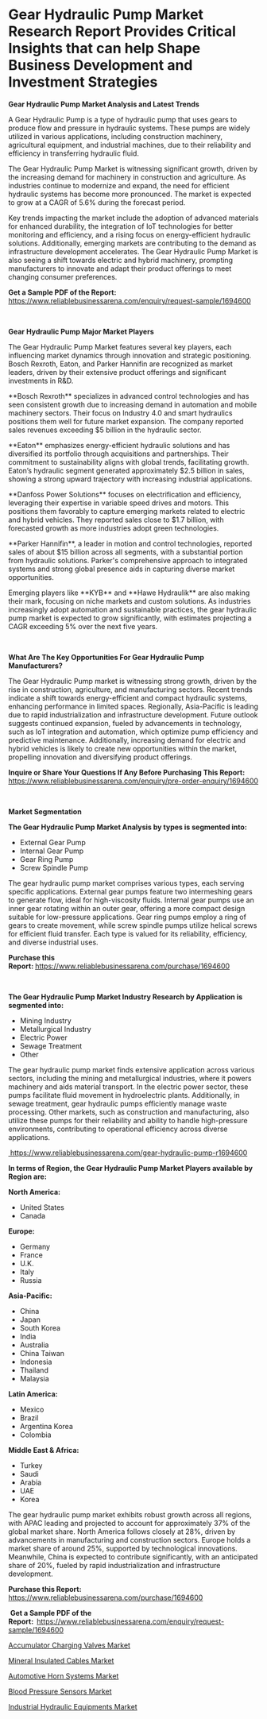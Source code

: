 <p><h1>Gear Hydraulic Pump Market Research Report Provides Critical Insights that can help Shape Business Development and Investment Strategies</h1></p><p><strong>Gear Hydraulic Pump Market Analysis and Latest Trends</strong></p>
<p><p>A Gear Hydraulic Pump is a type of hydraulic pump that uses gears to produce flow and pressure in hydraulic systems. These pumps are widely utilized in various applications, including construction machinery, agricultural equipment, and industrial machines, due to their reliability and efficiency in transferring hydraulic fluid.</p><p>The Gear Hydraulic Pump Market is witnessing significant growth, driven by the increasing demand for machinery in construction and agriculture. As industries continue to modernize and expand, the need for efficient hydraulic systems has become more pronounced. The market is expected to grow at a CAGR of 5.6% during the forecast period. </p><p>Key trends impacting the market include the adoption of advanced materials for enhanced durability, the integration of IoT technologies for better monitoring and efficiency, and a rising focus on energy-efficient hydraulic solutions. Additionally, emerging markets are contributing to the demand as infrastructure development accelerates. The Gear Hydraulic Pump Market is also seeing a shift towards electric and hybrid machinery, prompting manufacturers to innovate and adapt their product offerings to meet changing consumer preferences.</p></p>
<p><strong>Get a Sample PDF of the Report:&nbsp;</strong> <a href="https://www.reliablebusinessarena.com/enquiry/request-sample/1694600?utm_campaign=1282&utm_medium=2&utm_source=Github&utm_content=ia&utm_term=06102024&utm_id=gear-hydraulic-pump">https://www.reliablebusinessarena.com/enquiry/request-sample/1694600</a></p>
<p>&nbsp;</p>
<p><strong>Gear Hydraulic Pump Major Market Players</strong></p>
<p><p>The Gear Hydraulic Pump Market features several key players, each influencing market dynamics through innovation and strategic positioning. Bosch Rexroth, Eaton, and Parker Hannifin are recognized as market leaders, driven by their extensive product offerings and significant investments in R&D.</p><p>**Bosch Rexroth** specializes in advanced control technologies and has seen consistent growth due to increasing demand in automation and mobile machinery sectors. Their focus on Industry 4.0 and smart hydraulics positions them well for future market expansion. The company reported sales revenues exceeding $5 billion in the hydraulic sector.</p><p>**Eaton** emphasizes energy-efficient hydraulic solutions and has diversified its portfolio through acquisitions and partnerships. Their commitment to sustainability aligns with global trends, facilitating growth. Eaton’s hydraulic segment generated approximately $2.5 billion in sales, showing a strong upward trajectory with increasing industrial applications.</p><p>**Danfoss Power Solutions** focuses on electrification and efficiency, leveraging their expertise in variable speed drives and motors. This positions them favorably to capture emerging markets related to electric and hybrid vehicles. They reported sales close to $1.7 billion, with forecasted growth as more industries adopt green technologies.</p><p>**Parker Hannifin**, a leader in motion and control technologies, reported sales of about $15 billion across all segments, with a substantial portion from hydraulic solutions. Parker's comprehensive approach to integrated systems and strong global presence aids in capturing diverse market opportunities.</p><p>Emerging players like **KYB** and **Hawe Hydraulik** are also making their mark, focusing on niche markets and custom solutions. As industries increasingly adopt automation and sustainable practices, the gear hydraulic pump market is expected to grow significantly, with estimates projecting a CAGR exceeding 5% over the next five years.</p></p>
<p>&nbsp;</p>
<p><strong>What Are The Key Opportunities For Gear Hydraulic Pump Manufacturers?</strong></p>
<p><p>The Gear Hydraulic Pump market is witnessing strong growth, driven by the rise in construction, agriculture, and manufacturing sectors. Recent trends indicate a shift towards energy-efficient and compact hydraulic systems, enhancing performance in limited spaces. Regionally, Asia-Pacific is leading due to rapid industrialization and infrastructure development. Future outlook suggests continued expansion, fueled by advancements in technology, such as IoT integration and automation, which optimize pump efficiency and predictive maintenance. Additionally, increasing demand for electric and hybrid vehicles is likely to create new opportunities within the market, propelling innovation and diversifying product offerings.</p></p>
<p><strong>Inquire or Share Your Questions If Any Before Purchasing This Report:</strong> <a href="https://www.reliablebusinessarena.com/enquiry/pre-order-enquiry/1694600?utm_campaign=1282&utm_medium=2&utm_source=Github&utm_content=ia&utm_term=06102024&utm_id=gear-hydraulic-pump">https://www.reliablebusinessarena.com/enquiry/pre-order-enquiry/1694600</a></p>
<p>&nbsp;</p>
<p><strong>Market Segmentation</strong></p>
<p><strong>The Gear Hydraulic Pump Market Analysis by types is segmented into:</strong></p>
<p><ul><li>External Gear Pump</li><li>Internal Gear Pump</li><li>Gear Ring Pump</li><li>Screw Spindle Pump</li></ul></p>
<p><p>The gear hydraulic pump market comprises various types, each serving specific applications. External gear pumps feature two intermeshing gears to generate flow, ideal for high-viscosity fluids. Internal gear pumps use an inner gear rotating within an outer gear, offering a more compact design suitable for low-pressure applications. Gear ring pumps employ a ring of gears to create movement, while screw spindle pumps utilize helical screws for efficient fluid transfer. Each type is valued for its reliability, efficiency, and diverse industrial uses.</p></p>
<p><strong>Purchase this Report:&nbsp;</strong><a href="https://www.reliablebusinessarena.com/purchase/1694600?utm_campaign=1282&utm_medium=2&utm_source=Github&utm_content=ia&utm_term=06102024&utm_id=gear-hydraulic-pump">https://www.reliablebusinessarena.com/purchase/1694600</a></p>
<p>&nbsp;</p>
<p><strong>The Gear Hydraulic Pump Market Industry Research by Application is segmented into:</strong></p>
<p><ul><li>Mining Industry</li><li>Metallurgical Industry</li><li>Electric Power</li><li>Sewage Treatment</li><li>Other</li></ul></p>
<p><p>The gear hydraulic pump market finds extensive application across various sectors, including the mining and metallurgical industries, where it powers machinery and aids material transport. In the electric power sector, these pumps facilitate fluid movement in hydroelectric plants. Additionally, in sewage treatment, gear hydraulic pumps efficiently manage waste processing. Other markets, such as construction and manufacturing, also utilize these pumps for their reliability and ability to handle high-pressure environments, contributing to operational efficiency across diverse applications.</p></p>
<p><a href="https://www.reliablebusinessarena.com/gear-hydraulic-pump-r1694600?utm_campaign=1282&utm_medium=2&utm_source=Github&utm_content=ia&utm_term=06102024&utm_id=gear-hydraulic-pump">&nbsp;https://www.reliablebusinessarena.com/gear-hydraulic-pump-r1694600</a></p>
<p><strong>In terms of Region, the Gear Hydraulic Pump Market Players available by Region are:</strong></p>
<p>
    <p> <strong> North America: </strong>
        <ul>
            <li>United States</li>
            <li>Canada</li>
        </ul>
        </p> 
    <p> <strong> Europe: </strong>
        <ul>
            <li>Germany</li>
            <li>France</li>
            <li>U.K.</li>
            <li>Italy</li>
            <li>Russia</li>
        </ul>
        </p> 
    <p> <strong> Asia-Pacific: </strong>
        <ul>
            <li>China</li>
            <li>Japan</li>
            <li>South Korea</li>
            <li>India</li>
            <li>Australia</li>
            <li>China Taiwan</li>
            <li>Indonesia</li>
            <li>Thailand</li>
            <li>Malaysia</li>
        </ul>
        </p> 
    <p> <strong> Latin America: </strong>
        <ul>
            <li>Mexico</li>
            <li>Brazil</li>
            <li>Argentina Korea</li>
            <li>Colombia</li>
        </ul>
        </p> 
    <p> <strong> Middle East & Africa: </strong>
        <ul>
            <li>Turkey</li>
            <li>Saudi</li>
            <li>Arabia</li>
            <li>UAE</li>
            <li>Korea</li>
        </ul>
    </p>
    </p>
<p><p>The gear hydraulic pump market exhibits robust growth across all regions, with APAC leading and projected to account for approximately 37% of the global market share. North America follows closely at 28%, driven by advancements in manufacturing and construction sectors. Europe holds a market share of around 25%, supported by technological innovations. Meanwhile, China is expected to contribute significantly, with an anticipated share of 20%, fueled by rapid industrialization and infrastructure development.</p></p>
<p><strong>Purchase this Report: </strong><a href="https://www.reliablebusinessarena.com/purchase/1694600?utm_campaign=1282&utm_medium=2&utm_source=Github&utm_content=ia&utm_term=06102024&utm_id=gear-hydraulic-pump">https://www.reliablebusinessarena.com/purchase/1694600</a></p>
<p>&nbsp;<strong>Get a Sample PDF of the Report:&nbsp;&nbsp;</strong><a href="https://www.reliablebusinessarena.com/enquiry/request-sample/1694600?utm_campaign=1282&utm_medium=2&utm_source=Github&utm_content=ia&utm_term=06102024&utm_id=gear-hydraulic-pump">https://www.reliablebusinessarena.com/enquiry/request-sample/1694600</a></p>
<p><strong></strong></p>
<p><p><a href="https://issuu.com/reportprime-2/docs/accumulator-charging-valves-market-_6446e2d80e3dc4?utm_campaign=1282&utm_medium=2&utm_source=Github&utm_content=ia&utm_term=06102024&utm_id=gear-hydraulic-pump">Accumulator Charging Valves Market</a></p><p><a href="https://issuu.com/reportprime-2/docs/mineral-insulated-cables-market-siz_c046818d504977?utm_campaign=1282&utm_medium=2&utm_source=Github&utm_content=ia&utm_term=06102024&utm_id=gear-hydraulic-pump">Mineral Insulated Cables Market</a></p><p><a href="https://www.linkedin.com/pulse/strategic-roadmap-success-global-automotive-horn-systems-4ueae?utm_campaign=1282&utm_medium=2&utm_source=Github&utm_content=ia&utm_term=06102024&utm_id=gear-hydraulic-pump">Automotive Horn Systems Market</a></p><p><a href="https://www.linkedin.com/pulse/unlocking-growth-potential-strategic-analysis-blood-pressure-ueipe?utm_campaign=1282&utm_medium=2&utm_source=Github&utm_content=ia&utm_term=06102024&utm_id=gear-hydraulic-pump">Blood Pressure Sensors Market</a></p><p><a href="https://github.com/napierswinnyfg/Market-Research-Report-List-1/blob/main/industrial-hydraulic-equipments-market.md?utm_campaign=1282&utm_medium=2&utm_source=Github&utm_content=ia&utm_term=06102024&utm_id=gear-hydraulic-pump">Industrial Hydraulic Equipments Market</a></p></p>
